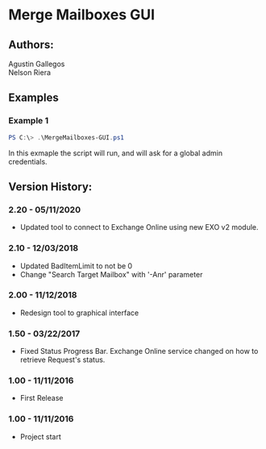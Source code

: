 ﻿# Merge Mailboxes GUI

## Authors:  
Agustin Gallegos  
Nelson Riera  

## Examples  
### Example 1  
````powershell
PS C:\> .\MergeMailboxes-GUI.ps1
````
In this exmaple the script will run, and will ask for a global admin credentials.  


## Version History:
### 2.20 - 05/11/2020
 - Updated tool to connect to Exchange Online using new EXO v2 module.
### 2.10 - 12/03/2018
 - Updated BadItemLimit to not be 0
 - Change "Search Target Mailbox" with '-Anr' parameter
### 2.00 - 11/12/2018
 - Redesign tool to graphical interface
### 1.50 - 03/22/2017
 - Fixed Status Progress Bar. Exchange Online service changed on how to retrieve Request's status.
### 1.00 - 11/11/2016
 - First Release
### 1.00 - 11/11/2016
 - Project start